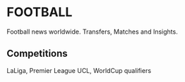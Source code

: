 # FOOTBALL
Football news worldwide.
Transfers, Matches and Insights.

## Competitions
LaLiga, Premier League
UCL, WorldCup qualifiers